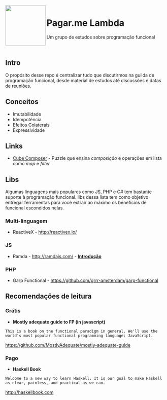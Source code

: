 <img src="https://vignette1.wikia.nocookie.net/half-life/images/d/dc/Lambda_logo.svg/revision/latest?cb=20100327174546&path-prefix=en" width="127px" height="127px" align="left"/>

# Pagar.me Lambda

Um grupo de estudos sobre programação funcional

<br>

## Intro

O propósito desse repo é centralizar tudo que discutirmos na guilda de programação funcional, desde material de estudos até discussões e datas de reuniões.

## Conceitos

- Imutabilidade
- Idempotência
- Efeitos Colaterais
- Expressividade

## Links

- [Cube Composer](http://david-peter.de/cube-composer/) - Puzzle que ensina *composição* e operações em lista como *map* e *filter*

## Libs

Algumas linguagens mais populares como JS, PHP e C# tem bastante suporte à programação funcional. libs dessa lista tem como objetivo entregar ferramentas para você extrair ao máximo os benefícios de funcional escondidos nelas.

### Multi-linguagem

* ReactiveX - http://reactivex.io/

### JS

* Ramda - http://ramdajs.com/ - [**Introdução**](ramda.md)

### PHP

* Garp Functional - https://github.com/grrr-amsterdam/garp-functional

## Recomendações de leitura

### Grátis

* **Mostly adequate guide to FP (in javascript)**

`
This is a book on the functional paradigm in general. We'll use the world's most popular functional programming language: JavaScript.
`

https://github.com/MostlyAdequate/mostly-adequate-guide

### Pago

* **Haskell Book**

`
Welcome to a new way to learn Haskell. It is our goal to make Haskell as clear, painless, and practical as we can.
`

http://haskellbook.com

